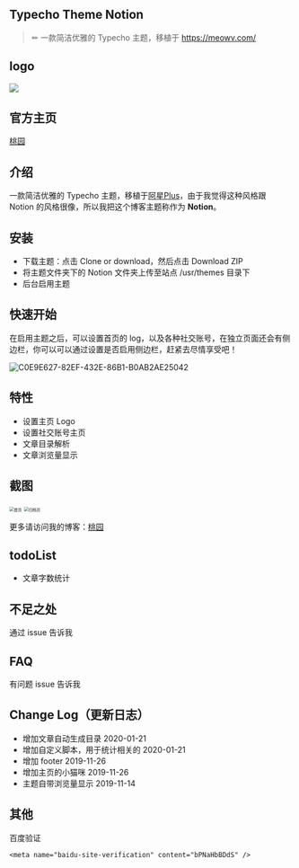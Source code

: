## Typecho Theme Notion

> ✏ 一款简洁优雅的 Typecho 主题，移植于 https://meowv.com/

## logo

![](http://imgs.taoweng.site/2019-11-18-034731.png)

## 官方主页
[桃园](http://www.taoweng.site/)

## 介绍
一款简洁优雅的 Typecho 主题，移植于[阿星Plus](https://meowv.com/)，由于我觉得这种风格跟 Notion 的风格很像，所以我把这个博客主题称作为 **Notion**。

## 安装
- 下载主题：点击 Clone or download，然后点击 Download ZIP
- 将主题文件夹下的 Notion 文件夹上传至站点 /usr/themes 目录下
- 后台启用主题

## 快速开始

在启用主题之后，可以设置首页的 log，以及各种社交账号，在独立页面还会有侧边栏，你可以可以通过设置是否启用侧边栏，赶紧去尽情享受吧！

![C0E9E627-82EF-432E-86B1-B0AB2AE25042](http://imgs.taoweng.site/2019-11-18-035259.jpg)

## 特性
- 设置主页 Logo
- 设置社交账号主页
- 文章目录解析
- 文章浏览量显示

## 截图
<img src="http://imgs.taoweng.site/2019-11-18-034912.jpg" alt="首页" style="zoom:50%;" />



<img src="http://imgs.taoweng.site/2019-11-18-034953.jpg" alt="归档页" style="zoom:50%;" />

更多请访问我的博客：[桃园](http://www.taoweng.site/)

## todoList

- 文章字数统计
## 不足之处
通过 issue 告诉我
## FAQ
有问题 issue 告诉我
## Change Log（更新日志）
- 增加文章自动生成目录 2020-01-21
- 增加自定义脚本，用于统计相关的 2020-01-21
- 增加 footer 2019-11-26
- 增加主页的小猫咪 2019-11-26
- 主题自带浏览量显示 2019-11-14

## 其他

百度验证

```
<meta name="baidu-site-verification" content="bPNaHbBDdS" />
```
